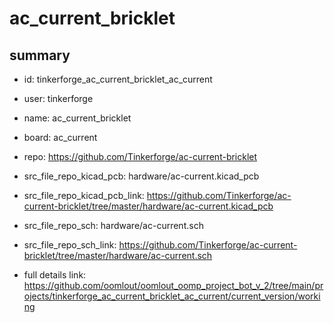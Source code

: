 # ac_current_bricklet
 
## summary 
* id: tinkerforge_ac_current_bricklet_ac_current
* user: tinkerforge
* name: ac_current_bricklet
* board: ac_current
* repo: https://github.com/Tinkerforge/ac-current-bricklet
* src_file_repo_kicad_pcb: hardware/ac-current.kicad_pcb
* src_file_repo_kicad_pcb_link: https://github.com/Tinkerforge/ac-current-bricklet/tree/master/hardware/ac-current.kicad_pcb


* src_file_repo_sch: hardware/ac-current.sch
* src_file_repo_sch_link: https://github.com/Tinkerforge/ac-current-bricklet/tree/master/hardware/ac-current.sch
* full details link: https://github.com/oomlout/oomlout_oomp_project_bot_v_2/tree/main/projects/tinkerforge_ac_current_bricklet_ac_current/current_version/working  







